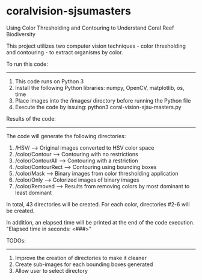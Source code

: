 # coralvision-sjsumasters
Using Color Thresholding and Contouring to Understand Coral Reef Biodiversity

This project utilizes two computer vision techniques - color thresholding and contouring - to extract organisms by color.

To run this code:
*****************
1. This code runs on Python 3
2. Install the following Python libraries: numpy, OpenCV, matplotlib, os, time 
3. Place images into the /images/ directory before running the Python file
4. Execute the code by issuing: python3 coral-vision-sjsu-masters.py

Results of the code:
********************
The code will generate the following directories:
1. /HSV/ --> Original images converted to HSV color space
2. /color/Contour --> Contouring with no restrictions 
3. /color/ContourAll --> Contouring with a restriction
4. /color/ContourRect -->  Contouring using bounding boxes
5. /color/Mask --> Binary images from color thresholding application
6. /color/Only --> Colorized images of binary images
7. /color/Removed --> Results from removing colors by most dominant to least dominant

In total, 43 directories will be created. For each color, directories #2-6 will be created.

In addition, an elapsed time will be printed at the end of the code execution.
"Elapsed time in seconds: <###>"
  
TODOs:
******
1. Improve the creation of directories to make it cleaner
2. Create sub-images for each bounding boxes generated
3. Allow user to select directory
